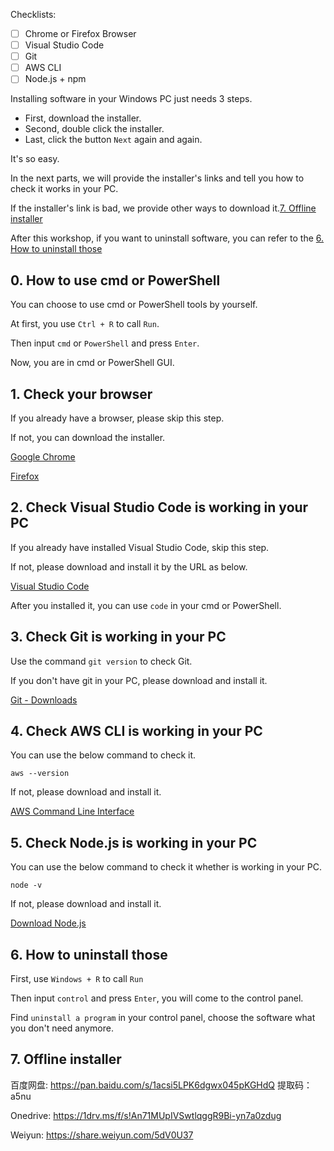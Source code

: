 Checklists:
- [ ] Chrome or Firefox Browser
- [ ] Visual Studio Code
- [ ] Git
- [ ] AWS CLI
- [ ] Node.js + npm

Installing software in your Windows PC just needs 3 steps.

- First, download the installer.
- Second, double click the installer.
- Last, click the button `Next` again and again.

It's so easy.

In the next parts, we will provide the installer's links and tell you how to check it works in your PC.

If the installer's link is bad, we provide other ways to download it.[7. Offline installer](#7-offline-installer)

After this workshop, if you want to uninstall software, you can refer to the [6. How to uninstall those](#6-how-to-uninstall-those)

## 0. How to use cmd or PowerShell

You can choose to use cmd or PowerShell tools by yourself.

At first, you use `Ctrl + R` to call `Run`.

Then input `cmd` or `PowerShell` and press `Enter`.

Now, you are in cmd or PowerShell GUI.

## 1. Check your browser

If you already have a browser, please skip this step.

If not, you can download the installer.

[Google Chrome](https://www.google.com/chrome/)

[Firefox](https://www.mozilla.org/en-US/firefox/new/)

## 2. Check Visual Studio Code is working in your PC

If you already have installed Visual Studio Code, skip this step.

If not, please download and install it by the URL as below.

[Visual Studio Code](https://code.visualstudio.com/)

After you installed it, you can use `code` in your cmd or PowerShell.

## 3. Check Git is working in your PC

Use the command `git version` to check Git.

If you don't have git in your PC, please download and install it.

[Git - Downloads](https://git-scm.com/downloads)


## 4. Check AWS CLI is working in your PC

You can use the below command to check it.

```
aws --version
```

If not, please download and install it.

[AWS Command Line Interface](https://aws.amazon.com/cli/)


## 5. Check Node.js is working in your PC

You can use the below command to check it whether is working in your PC.

```
node -v
```

If not, please download and install it.

[Download Node.js](https://nodejs.org/en/download/)

## 6. How to uninstall those

First,  use `Windows + R` to call `Run`

Then input `control` and press `Enter`, you will come to the control panel.

Find `uninstall a program` in your control panel, choose the software what you don't need anymore.

## 7. Offline installer

百度网盘: https://pan.baidu.com/s/1acsi5LPK6dgwx045pKGHdQ  提取码：a5nu 

Onedrive: https://1drv.ms/f/s!An71MUpIVSwtlqggR9Bi-yn7a0zdug

Weiyun: https://share.weiyun.com/5dV0U37
